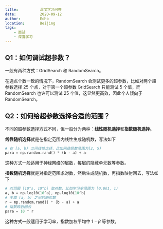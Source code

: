 ```yaml
---
title:          深度学习问答
date:           2020-09-12
author:         Echo
location:       Beijing 
tags: 
    - 面试
    - 深度学习
---
```


## Q1：如何调试超参数？

一般有两种方式：GridSearch 和 RandomSearch。

在选点个数一致的情况下，RandomSearch 会测试更多的超参数，比如对两个超参数选择 25 个点，对于第一个超参数 GridSearch 只能测试 5 个值，而 RandomSearch 也许可以测试 25 个值，这显然更高效，因此个人倾向于 RandomSearch。

## Q2：如何给超参数选择合适的范围？

不同的超参数选择方式不同，但一般分为两种：**线性随机选择**和**指数随机选择**。

**线性随机选择**就是在指定范围内线性生成随机数，写法如下

```Python
# 在 [a, b) 之间线性选择，比如网络层数范围为[2, 5)
para = np.random.rand() * (b - a) + a 
```

这种方式一般适用于神经网络的层数，每层的隐藏单元数等参数。

**指数随机选择**就是对指定范围求对数，然后生成随机数，再指数映射回去，写法如下

```Python
# 对范围 [10^a, 10^b) 取对数，比如学习率范围为 [0.001, 1)
a, b = np.log10(10^a), np.log10(10^b)
# 生成 [a, b) 之间的随机数
r = np.random.rand() * (b - a) + a
# 指数映射回去
para = 10 ^ r
```

这种方式一般适用于学习率，指数加权平均中 $1 - \beta$ 等参数。
